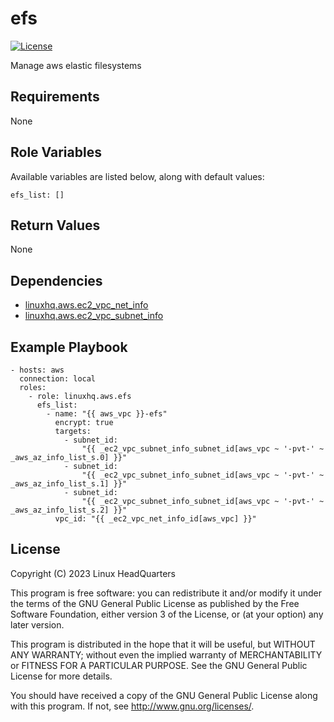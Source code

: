 # efs

[![License](https://img.shields.io/badge/license-GPLv3-lightgreen)](https://www.gnu.org/licenses/gpl-3.0.en.html#license-text)

Manage aws elastic filesystems

## Requirements

None

## Role Variables

Available variables are listed below, along with default values:

    efs_list: []

## Return Values

None

## Dependencies

* [linuxhq.aws.ec2\_vpc\_net\_info](https://github.com/linuxhq/ansible-collection-aws/tree/main/roles/ec2_vpc_net_info)
* [linuxhq.aws.ec2\_vpc\_subnet\_info](https://github.com/linuxhq/ansible-collection-aws/tree/main/roles/ec2_vpc_subnet_info)

## Example Playbook

    - hosts: aws
      connection: local
      roles:
        - role: linuxhq.aws.efs
          efs_list:
            - name: "{{ aws_vpc }}-efs"
              encrypt: true
              targets:
                - subnet_id:
                    "{{ _ec2_vpc_subnet_info_subnet_id[aws_vpc ~ '-pvt-' ~ _aws_az_info_list_s.0] }}"
                - subnet_id:
                    "{{ _ec2_vpc_subnet_info_subnet_id[aws_vpc ~ '-pvt-' ~ _aws_az_info_list_s.1] }}"
                - subnet_id:
                    "{{ _ec2_vpc_subnet_info_subnet_id[aws_vpc ~ '-pvt-' ~ _aws_az_info_list_s.2] }}"
              vpc_id: "{{ _ec2_vpc_net_info_id[aws_vpc] }}"

## License

Copyright (C) 2023 Linux HeadQuarters

This program is free software: you can redistribute it and/or modify
it under the terms of the GNU General Public License as published by
the Free Software Foundation, either version 3 of the License, or
(at your option) any later version.

This program is distributed in the hope that it will be useful,
but WITHOUT ANY WARRANTY; without even the implied warranty of
MERCHANTABILITY or FITNESS FOR A PARTICULAR PURPOSE. See the
GNU General Public License for more details.

You should have received a copy of the GNU General Public License
along with this program. If not, see <http://www.gnu.org/licenses/>.
